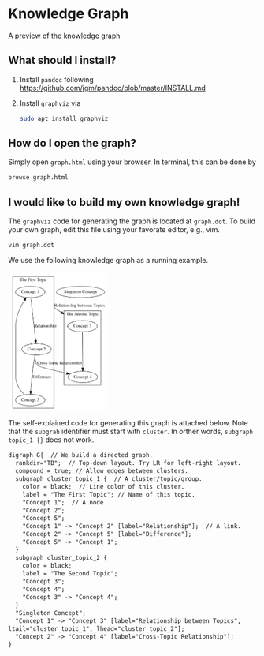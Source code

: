 # Knowledge Graph
[A preview of the knowledge graph](https://htmlpreview.github.io/?https://github.com/Weizhe-Chen/KnowledgeGraph/blob/main/graph.html)

## What should I install?
1. Install `pandoc` following https://github.com/jgm/pandoc/blob/master/INSTALL.md
1. Install `graphviz` via

    ```bash
    sudo apt install graphviz
    ```

## How do I open the graph?
Simply open `graph.html` using your browser. In terminal, this can be done by

```bash
browse graph.html
```

## I would like to build my own knowledge graph!
The `graphviz` code for generating the graph is located at `graph.dot`.
To build your own graph, edit this file using your favorate editor, e.g., vim.

```bash
vim graph.dot
```

We use the following knowledge graph as a running example.

<img src="./images/demo_knowledge_graph.png" alt="drawing" width="200">

The self-explained code for generating this graph is attached below.
Note that the `subgrah` identifier must start with `cluster`.
In orther words, `subgraph topic_1 {}` does not work.

```graphviz
digraph G{  // We build a directed graph.
  rankdir="TB";  // Top-down layout. Try LR for left-right layout.
  compound = true; // Allow edges between clusters.
  subgraph cluster_topic_1 {  // A cluster/topic/group.
    color = black;  // Line color of this cluster.
    label = "The First Topic"; // Name of this topic.
    "Concept 1";  // A node
    "Concept 2";
    "Concept 5";
    "Concept 1" -> "Concept 2" [label="Relationship"];  // A link.
    "Concept 2" -> "Concept 5" [label="Difference"];
    "Concept 5" -> "Concept 1";
  }
  subgraph cluster_topic_2 {
    color = black;
    label = "The Second Topic";
    "Concept 3";
    "Concept 4";
    "Concept 3" -> "Concept 4";
  }
  "Singleton Concept";
  "Concept 1" -> "Concept 3" [label="Relationship between Topics", ltail="cluster_topic_1", lhead="cluster_topic_2"];
  "Concept 2" -> "Concept 4" [label="Cross-Topic Relationship"];
}
```
